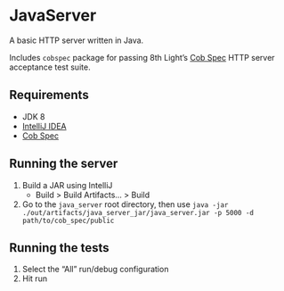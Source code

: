# JavaServer

A basic HTTP server written in Java.

Includes `cobspec` package for passing 8th Light’s [Cob Spec][] HTTP server acceptance test suite.

## Requirements
  * JDK 8
  * [IntelliJ IDEA][]
  * [Cob Spec][]

## Running the server
  1. Build a JAR using IntelliJ
      * Build > Build Artifacts... > Build
  2. Go to the `java_server` root directory, then use `java -jar ./out/artifacts/java_server_jar/java_server.jar -p 5000 -d path/to/cob_spec/public`

## Running the tests
  1. Select the “All” run/debug configuration
  2. Hit run

[Cob Spec]: https://github.com/8thlight/cob_spec
[IntelliJ IDEA]: https://www.jetbrains.com/idea/